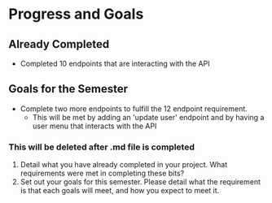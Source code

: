 # Progress and Goals

## Already Completed
- Completed 10 endpoints that are interacting with the API

## Goals for the Semester
- Complete two more endpoints to fulfill the 12 endpoint requirement.
  - This will be met by adding an 'update user' endpoint and by having a user menu that interacts with the API


### This will be deleted after .md file is completed
1. Detail what you have already completed in your project. What requirements were met in completing these bits?
2. Set out your goals for this semester. Please detail what the requirement is that each goals will meet, and how you expect to meet it.
